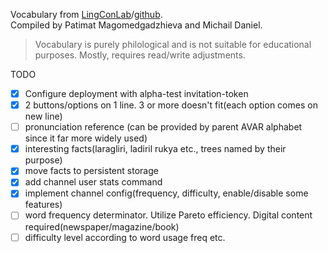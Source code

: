 Vocabulary from [LingConLab](http://lingconlab.ru/TukitaDict/)/[github](https://github.com/LingConLab/TukitaDict).  
Compiled by Patimat Magomedgadzhieva and Michail Daniel. 
> Vocabulary is purely philological and is not suitable for educational purposes. Mostly, requires read/write adjustments.


TODO
- [x] Configure deployment with alpha-test invitation-token
- [x] 2 buttons/options on 1 line. 3 or more doesn't fit(each option comes on new line)
- [ ] pronunciation reference (can be provided by parent AVAR alphabet since it far more widely used)
- [x] interesting facts(laragliri, ladiril rukya etc., trees named by their purpose)
- [x] move facts to persistent storage
- [x] add channel user stats command
- [x] implement channel config(frequency, difficulty, enable/disable some features)
- [ ] word frequency determinator. Utilize Pareto efficiency. Digital content required(newspaper/magazine/book)
- [ ] difficulty level according to word usage freq etc.